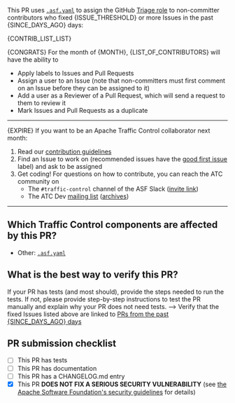 This PR uses [`.asf.yaml`](https://s.apache.org/asfyamltriage) to assign the GitHub [Triage role](https://docs.github.com/en/organizations/managing-access-to-your-organizations-repositories/repository-roles-for-an-organization#permissions-for-each-role) to non-committer contributors who fixed {ISSUE_THRESHOLD} or more Issues in the past {SINCE_DAYS_AGO} days:

{CONTRIB_LIST_LIST}

{CONGRATS} For the month of {MONTH}, {LIST_OF_CONTRIBUTORS} will have the ability to
* Apply labels to Issues and Pull Requests
* Assign a user to an Issue (note that non-committers must first comment on an Issue before they can be assigned to it)
* Add a user as a Reviewer of a Pull Request, which will send a request to them to review it
* Mark Issues and Pull Requests as a duplicate
<hr/>
{EXPIRE} If you want to be an Apache Traffic Control collaborator next month:

1. Read our [contribution guidelines](https://github.com/apache/trafficcontrol/blob/master/CONTRIBUTING.md)
2. Find an Issue to work on (recommended issues have the [good first issue](https://github.com/apache/trafficcontrol/issues?q=is:issue+is:open+label:"good+first+issue"+no:assignee) label) and ask to be assigned
3. Get coding! For questions on how to contribute, you can reach the ATC community on
    - The `#traffic-control` channel of the ASF Slack ([invite link](https://s.apache.org/tc-slack-request))
    - The ATC Dev [mailing list](https://trafficcontrol.apache.org/mailing_lists) ([archives](https://lists.apache.org/list?dev@trafficcontrol.apache.org:lte=5y:))
<hr/>

## Which Traffic Control components are affected by this PR?
- Other: [`.asf.yaml`](https://github.com/apache/trafficcontrol/blob/master/.asf.yaml)

## What is the best way to verify this PR?
If your PR has tests (and most should), provide the steps needed to run the tests.
If not, please provide step-by-step instructions to test the PR manually and explain why your PR does not need tests. -->
Verify that the fixed Issues listed above are linked to [PRs from the past {SINCE_DAYS_AGO} days](https://github.com/apache/trafficcontrol/pulls?q=is:pr+linked:issue+merged:{SINCE_DAY}..{TODAY})

## PR submission checklist
- [ ] This PR has tests
- [ ] This PR has documentation
- [ ] This PR has a CHANGELOG.md entry
- [x] This PR **DOES NOT FIX A SERIOUS SECURITY VULNERABILITY** (see [the Apache Software Foundation's security guidelines](https://apache.org/security) for details)

<!--
Licensed to the Apache Software Foundation (ASF) under one
or more contributor license agreements.  See the NOTICE file
distributed with this work for additional information
regarding copyright ownership.  The ASF licenses this file
to you under the Apache License, Version 2.0 (the
"License"); you may not use this file except in compliance
with the License.  You may obtain a copy of the License at

    http://www.apache.org/licenses/LICENSE-2.0

Unless required by applicable law or agreed to in writing,
software distributed under the License is distributed on an
"AS IS" BASIS, WITHOUT WARRANTIES OR CONDITIONS OF ANY
KIND, either express or implied.  See the License for the
specific language governing permissions and limitations
under the License.
-->
